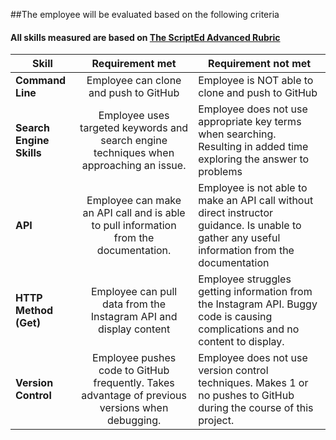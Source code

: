 ##The employee will be evaluated based on the following criteria
#### All skills measured are based on [The ScriptEd Advanced Rubric]()

| Skill | Requirement met | Requirement not met | 
|-------|:-------:|------ |
| **Command Line** | Employee can clone and push to GitHub | Employee is NOT able to clone and push to GitHub |
| **Search Engine Skills** | Employee uses targeted keywords and search engine techniques when approaching an issue.| Employee does not use appropriate key terms when searching. Resulting in added time exploring the answer to problems|
| **API** | Employee can make an API call and is able to pull information from the documentation. | Employee is not able to make an API call without direct instructor guidance. Is unable to gather any useful information from the documentation|
| **HTTP Method (Get)** | Employee can pull data from the Instagram API and display content  | Employee struggles getting information from the Instagram API. Buggy code is causing complications and no content to display.|
| **Version Control** | Employee pushes code to GitHub frequently. Takes advantage of previous versions when debugging. | Employee does not use version control techniques. Makes 1 or no pushes to GitHub during the course of this project. | 
